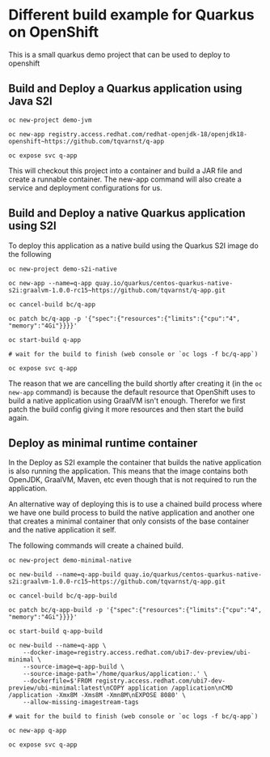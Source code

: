 # Different build example for Quarkus on OpenShift

This is a small quarkus demo project that can be used to deploy to openshift

## Build and Deploy a Quarkus application using Java S2I

    oc new-project demo-jvm
    
    oc new-app registry.access.redhat.com/redhat-openjdk-18/openjdk18-openshift~https://github.com/tqvarnst/q-app
    
    oc expose svc q-app
    
This will checkout this project into a container and build a JAR file and create a runnable container. The new-app command will also create a service and deployment configurations for us.

## Build and Deploy a native Quarkus application using S2I

To deploy this application as a native build using the Quarkus S2I image do the following

    oc new-project demo-s2i-native

    oc new-app --name=q-app quay.io/quarkus/centos-quarkus-native-s2i:graalvm-1.0.0-rc15~https://github.com/tqvarnst/q-app.git

    oc cancel-build bc/q-app

    oc patch bc/q-app -p '{"spec":{"resources":{"limits":{"cpu":"4", "memory":"4Gi"}}}}'
    
    oc start-build q-app

    # wait for the build to finish (web console or `oc logs -f bc/q-app`)

    oc expose svc q-app

The reason that we are cancelling the build shortly after creating it (in the `oc new-app` command) is because the default resource that OpenShift uses to build a native application using GraalVM isn't enough. Therefor we first patch the build config giving it more resources and then start the build again.

## Deploy as minimal runtime container

In the Deploy as S2I example the container that builds the native application is also running the application. This means that the image contains both OpenJDK, GraalVM, Maven, etc even though that is not required to run the application. 

An alternative way of deploying this is to use a chained build process where we have one build process to build the native application and another one that creates a minimal container that only consists of the base container and the native application it self. 

The following commands will create a chained build.

    oc new-project demo-minimal-native

    oc new-build --name=q-app-build quay.io/quarkus/centos-quarkus-native-s2i:graalvm-1.0.0-rc15~https://github.com/tqvarnst/q-app.git 

    oc cancel-build bc/q-app-build

    oc patch bc/q-app-build -p '{"spec":{"resources":{"limits":{"cpu":"4", "memory":"4Gi"}}}}'

    oc start-build q-app-build

    oc new-build --name=q-app \
        --docker-image=registry.access.redhat.com/ubi7-dev-preview/ubi-minimal \
        --source-image=q-app-build \
        --source-image-path='/home/quarkus/application:.' \
        --dockerfile=$'FROM registry.access.redhat.com/ubi7-dev-preview/ubi-minimal:latest\nCOPY application /application\nCMD /application -Xmx8M -Xms8M -Xmn8M\nEXPOSE 8080' \
        --allow-missing-imagestream-tags

    # wait for the build to finish (web console or `oc logs -f bc/q-app`)

    oc new-app q-app

    oc expose svc q-app

